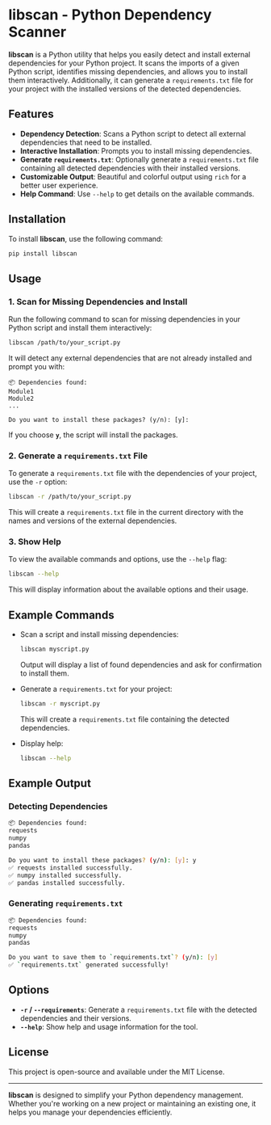 # libscan - Python Dependency Scanner

**libscan** is a Python utility that helps you easily detect and install external dependencies for your Python project. It scans the imports of a given Python script, identifies missing dependencies, and allows you to install them interactively. Additionally, it can generate a `requirements.txt` file for your project with the installed versions of the detected dependencies.

## Features

- **Dependency Detection**: Scans a Python script to detect all external dependencies that need to be installed.
- **Interactive Installation**: Prompts you to install missing dependencies.
- **Generate `requirements.txt`**: Optionally generate a `requirements.txt` file containing all detected dependencies with their installed versions.
- **Customizable Output**: Beautiful and colorful output using `rich` for a better user experience.
- **Help Command**: Use `--help` to get details on the available commands.

## Installation

To install **libscan**, use the following command:

```bash
pip install libscan
```

## Usage

### 1. Scan for Missing Dependencies and Install

Run the following command to scan for missing dependencies in your Python script and install them interactively:

```bash
libscan /path/to/your_script.py
```

It will detect any external dependencies that are not already installed and prompt you with:

```
📦 Dependencies found:
Module1
Module2
...

Do you want to install these packages? (y/n): [y]:
```

If you choose **`y`**, the script will install the packages.

### 2. Generate a `requirements.txt` File

To generate a `requirements.txt` file with the dependencies of your project, use the `-r` option:

```bash
libscan -r /path/to/your_script.py
```

This will create a `requirements.txt` file in the current directory with the names and versions of the external dependencies.

### 3. Show Help

To view the available commands and options, use the `--help` flag:

```bash
libscan --help
```

This will display information about the available options and their usage.

## Example Commands

- Scan a script and install missing dependencies:
  ```bash
  libscan myscript.py
  ```
  Output will display a list of found dependencies and ask for confirmation to install them.

- Generate a `requirements.txt` for your project:
  ```bash
  libscan -r myscript.py
  ```
  This will create a `requirements.txt` file containing the detected dependencies.

- Display help:
  ```bash
  libscan --help
  ```

## Example Output

### Detecting Dependencies

```bash
📦 Dependencies found:
requests
numpy
pandas

Do you want to install these packages? (y/n): [y]: y
✅ requests installed successfully.
✅ numpy installed successfully.
✅ pandas installed successfully.
```

### Generating `requirements.txt`

```bash
📦 Dependencies found:
requests
numpy
pandas

Do you want to save them to `requirements.txt`? (y/n): [y]
✅ `requirements.txt` generated successfully!
```

## Options

- **`-r` / `--requirements`**: Generate a `requirements.txt` file with the detected dependencies and their versions.
- **`--help`**: Show help and usage information for the tool.

## License

This project is open-source and available under the MIT License.

---

**libscan** is designed to simplify your Python dependency management. Whether you're working on a new project or maintaining an existing one, it helps you manage your dependencies efficiently.
```
